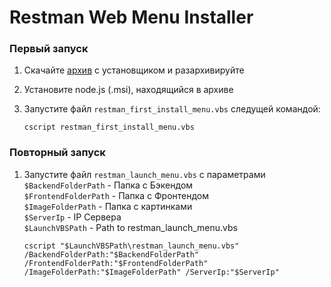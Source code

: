 # Restman Web Menu Installer

### Первый запуск

1. Скачайте [архив](https://github.com/SherzodAli/restman_menu_installer/archive/refs/heads/main.zip) с установщиком и разархивируйте
2. Установите node.js (.msi), находящийся в архиве
3. Запустите файл `restman_first_install_menu.vbs` следущей командой:

    ```shell
    cscript restman_first_install_menu.vbs
    ```

### Повторный запуск

1. Запустите файл `restman_launch_menu.vbs` с параметрами  
   `$BackendFolderPath` - Папка с Бэкендом  
   `$FrontendFolderPath` - Папка с Фронтендом  
   `$ImageFolderPath` - Папка с картинками  
   `$ServerIp` - IP Сервера  
   `$LaunchVBSPath` - Path to restman_launch_menu.vbs

    ```shell
    cscript "$LaunchVBSPath\restman_launch_menu.vbs" /BackendFolderPath:"$BackendFolderPath" /FrontendFolderPath:"$FrontendFolderPath" /ImageFolderPath:"$ImageFolderPath" /ServerIp:"$ServerIp"
    ```
